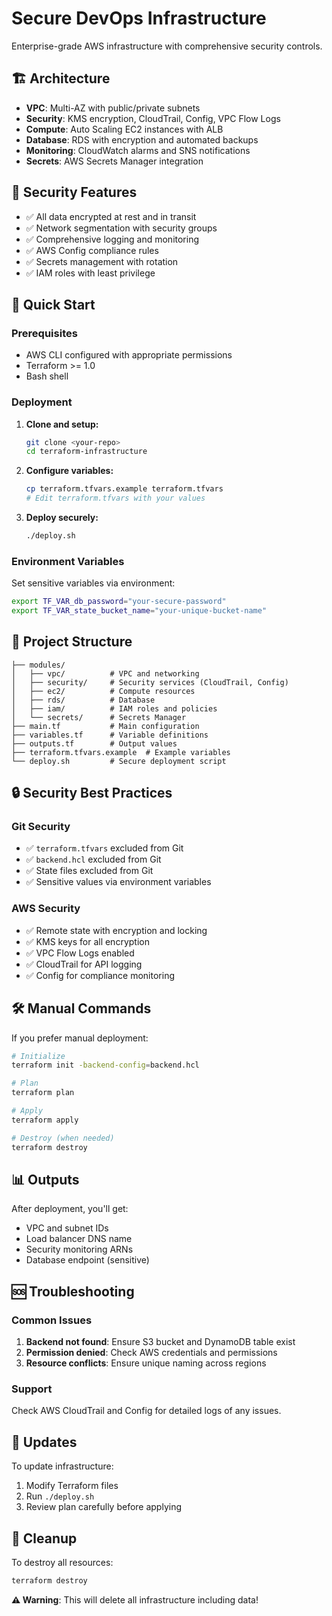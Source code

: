 # Secure DevOps Infrastructure

Enterprise-grade AWS infrastructure with comprehensive security controls.

## 🏗️ Architecture

- **VPC**: Multi-AZ with public/private subnets
- **Security**: KMS encryption, CloudTrail, Config, VPC Flow Logs
- **Compute**: Auto Scaling EC2 instances with ALB
- **Database**: RDS with encryption and automated backups
- **Monitoring**: CloudWatch alarms and SNS notifications
- **Secrets**: AWS Secrets Manager integration

## 🔐 Security Features

- ✅ All data encrypted at rest and in transit
- ✅ Network segmentation with security groups
- ✅ Comprehensive logging and monitoring
- ✅ AWS Config compliance rules
- ✅ Secrets management with rotation
- ✅ IAM roles with least privilege

## 🚀 Quick Start

### Prerequisites

- AWS CLI configured with appropriate permissions
- Terraform >= 1.0
- Bash shell

### Deployment

1. **Clone and setup:**
   ```bash
   git clone <your-repo>
   cd terraform-infrastructure
   ```

2. **Configure variables:**
   ```bash
   cp terraform.tfvars.example terraform.tfvars
   # Edit terraform.tfvars with your values
   ```

3. **Deploy securely:**
   ```bash
   ./deploy.sh
   ```

### Environment Variables

Set sensitive variables via environment:

```bash
export TF_VAR_db_password="your-secure-password"
export TF_VAR_state_bucket_name="your-unique-bucket-name"
```

## 📁 Project Structure

```
├── modules/
│   ├── vpc/          # VPC and networking
│   ├── security/     # Security services (CloudTrail, Config)
│   ├── ec2/          # Compute resources
│   ├── rds/          # Database
│   ├── iam/          # IAM roles and policies
│   └── secrets/      # Secrets Manager
├── main.tf           # Main configuration
├── variables.tf      # Variable definitions
├── outputs.tf        # Output values
├── terraform.tfvars.example  # Example variables
└── deploy.sh         # Secure deployment script
```

## 🔒 Security Best Practices

### Git Security
- ✅ `terraform.tfvars` excluded from Git
- ✅ `backend.hcl` excluded from Git
- ✅ State files excluded from Git
- ✅ Sensitive values via environment variables

### AWS Security
- ✅ Remote state with encryption and locking
- ✅ KMS keys for all encryption
- ✅ VPC Flow Logs enabled
- ✅ CloudTrail for API logging
- ✅ Config for compliance monitoring

## 🛠️ Manual Commands

If you prefer manual deployment:

```bash
# Initialize
terraform init -backend-config=backend.hcl

# Plan
terraform plan

# Apply
terraform apply

# Destroy (when needed)
terraform destroy
```

## 📊 Outputs

After deployment, you'll get:
- VPC and subnet IDs
- Load balancer DNS name
- Security monitoring ARNs
- Database endpoint (sensitive)

## 🆘 Troubleshooting

### Common Issues

1. **Backend not found**: Ensure S3 bucket and DynamoDB table exist
2. **Permission denied**: Check AWS credentials and permissions
3. **Resource conflicts**: Ensure unique naming across regions

### Support

Check AWS CloudTrail and Config for detailed logs of any issues.

## 🔄 Updates

To update infrastructure:
1. Modify Terraform files
2. Run `./deploy.sh`
3. Review plan carefully before applying

## 🧹 Cleanup

To destroy all resources:
```bash
terraform destroy
```

**⚠️ Warning**: This will delete all infrastructure including data!